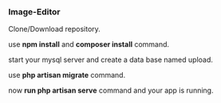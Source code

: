 ### Image-Editor
 Clone/Download repository.

 use **npm install** and **composer install** command.

 start your mysql server and create a data base named upload.

 use **php artisan migrate** command.

 now **run php artisan serve** command and your app is running.
